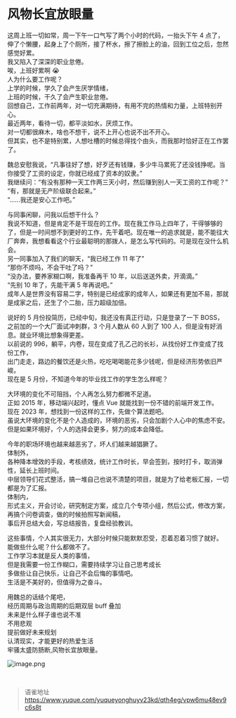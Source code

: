 # 风物长宜放眼量
这周上班一切如常，周一下午一口气写了两个小时的代码，一抬头下午 4 点了，伸了个懒腰，起身上了个厕所，接了杯水，擦了擦脸上的油，回到工位之后，忽然感觉好累。  
我又陷入了深深的职业怠倦。  
唉，上班好累啊 😭  
人为什么要工作呢？  
上学的时候，学久了会产生厌学情绪，  
上班的时候，干久了会产生职业怠倦。  
回想自己，工作前两年，对一切充满期待，有用不完的热情和力量，上班特别开心。  
最近两年，看待一切，都平淡如水，厌烦工作。  
对一切都很麻木，啥也不想干，说不上开心也说不出不开心。  
但其实，也不是特别累，人想吐槽的时候总得找个由头，而我那时恰好正在工作罢了。

魏总安慰我说，“凡事往好了想，好歹还有钱赚，多少牛马累死了还没钱挣呢。当你接受了工资的设定，你就已经成了资本的奴隶。”  
我继续问：“有没有那种一天工作两三天小时，然后赚到别人一天工资的工作呢？”  
“有，那就是无产阶级联合起来。”  
“......我还是安心工作吧。”

与同事闲聊，问我以后想干什么？  
我说不知道，但是肯定不是干现在的工作。现在我工作马上四年了，干得够够的了，但是一时间想不到更好的工作，先干着吧。现在唯一的追求就是，能不能往大厂奔奔，我想看看这个行业最聪明的那拨人，是怎么写代码的。可是现在没什么机会。  
另一同事加入了我们的聊天，“我已经工作 11 年了”  
“那你不烦吗，不会干吐了吗？”  
“没办法，要养家糊口啊，我准备再干 10 年，以后送送外卖，开滴滴。”  
“先别 10 年了，先能干满 5 年再说吧。”  
成年人是世界没有容易二字，特别是已经成家的成年人，如果还有更加不易，那就是成家之后，还生了个二胎，压力超级加倍。

说好的 5 月份投简历，已经中旬，我还没有真正行动，只是登录了一下 BOSS，之前加的一个大厂面试冲刺群，3 个月人数从 60 人到了 100 人，但是没有好消息。就业环境比想象得更差。  
以前说的 996，躺平，内卷，现在变成了孔乙己的长衫，从找份好工作变成了找份工作，  
出门走走，路边的餐饮还是火热，吃吃喝喝能花多少钱呢，但是经济形势依旧严峻。  
现在是 5 月份，不知道今年的毕业找工作的学生怎么样呢？

大环境的变化不可阻挡，个人再怎么努力都微不足道。  
正如 2015 年，移动端兴起时，懂点 Vue 就能找到一份不错的前端开发工作。  
现在 2023 年，想找到一份这样的工作，先做个算法题吧。  
虽说大环境的变化不是个人造成的，环境的恶劣，只会加剧个人心中的焦虑不安。  
但是如果环境好，个人的选择会更多，努力的成本会降低。

今年的职场环境也越来越恶劣了，坏人们越来越猖獗了。  
体制外，  
各种降本增效的手段，考核绩效，统计工作时长，早会签到，按时打卡，取消弹性，延长上班时间。  
中层领导们花式整活，搞一堆自己也说不清楚的项目，就是为了给老板汇报，一切都是为了汇报。  
体制内，  
形式主义，开会讨论，研究制定方案，成立几个专项小组，然后公式，修改方案，  
再搞个问卷调查，做的时候拍照写新闻稿，  
事后开总结大会，写总结报告，复盘经验教训。

这些事情，个人其实很无力，大部分时候只能默默忍受，忍着忍着习惯了就好。  
能做些什么呢？什么都做不了。  
工作学习本就是反人类的事情，  
但是我需要一份工作糊口，需要持续学习让自己思考成长  
多做些让自己快乐，让自己不会后悔的事情吧。  
生活是不美好的，但值得为之奋斗。

用魏总的话结个尾吧，  
经历周期与政治周期的后期双层 buff 叠加  
未来是什么样子谁也说不准  
不用悲观  
提前做好未来规划  
认清现实，才能更好的热爱生活  
牢骚太盛防肠断,风物长宜放眼量。

![image.png](https://cdn.nlark.com/yuque/0/2023/png/1572912/1683964192136-b56f1f3d-cf98-4691-b046-e9099945953c.png#averageHue=%23b1a48d&clientId=u28802605-5ab4-4&from=paste&height=600&id=u38cd323c&originHeight=600&originWidth=600&originalType=binary&ratio=2&rotation=0&showTitle=false&size=45453&status=done&style=none&taskId=u93e0ced1-5ed9-4bae-a4b3-50ecf855cc8&title=&width=600)

<br>
  
> 语雀地址 https://www.yuque.com/yuqueyonghuyv23kd/qth4eg/vpw6mu48ev9c6s8t